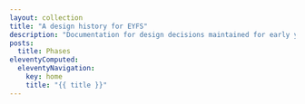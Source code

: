 ```yaml
---
layout: collection
title: "A design history for EYFS"
description: "Documentation for design decisions maintained for early years foundation stage framework (EYFS). "
posts:
  title: Phases
eleventyComputed:
  eleventyNavigation:
    key: home
    title: "{{ title }}"
---
```

